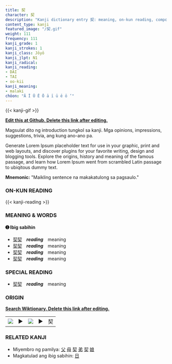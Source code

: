 ```yaml
---
title: 契
character: 契
description: "Kanji dictionary entry 契: meaning, on-kun reading, compounds, origin, related kanji"
content_type: kanji
featured_image: "/契.gif"
weight: 111
frequency: 111
kanji_grade: 1
kanji_strokes: 1
kanji_class: Jōyō
kanji_jlpt: N1
kanji_radical: 
kanji_reading: 
- DAI
- TAI
- oo-kii
kanji_meaning:
- malaki
chōon: "Ā Ī Ū Ē Ō ā ī ū ē ō ’"
---
```

[//]: # (Don't edit the line below. Kanji animated GIF code is automatically generated.)
{{< kanji-gif >}}

[//]: # (Edit below this line.)

**[Edit this at Github. Delete this link after editing.](https://github.com/tim0g/tim/tree/main/content/kanji/契/index.md)**

Magsulat dito ng introduction tungkol sa kanji. Mga opinions, impressions, suggestions, trivia, ang kung ano-ano pa.

Generate Lorem Ipsum placeholder text for use in your graphic, print and web layouts, and discover plugins for your favorite writing, design and blogging tools. Explore the origins, history and meaning of the famous passage, and learn how Lorem Ipsum went from scrambled Latin passage to ubiqitous dummy text.
 
**Mnemonic:** "Maikling sentence na makakatulong sa pagsaulo."

### ON-KUN READING

[//]: # (Don't edit the line below. ON-KUN READING code is automatically generated.)
{{< kanji-reading >}}

### MEANING & WORDS

#### ➊ **Ibig sabihin**
  - [契](../契)[契](../契)　***reading***　meaning
  - [契](../契)[契](../契)　***reading***　meaning
  - [契](../契)[契](../契)　***reading***　meaning
  - [契](../契)[契](../契)　***reading***　meaning

### SPECIAL READING
  - [契](../契)[契](../契)　***reading***　meaning

### ORIGIN

**[Search Wiktionary. Delete this link after editing.](https://wiktionary.org/wiki/契)**
<table class="kanji-table"><tr><td>
<img src="60px-契-bronze.svg.png">
</td><td>▶</td><td>
<img src="60px-契-oracle.svg.png">
</td><td>▶</td>
<td class="kanji-origin">契</td>
</tr></table>

### RELATED KANJI
- Miyembro ng pamilya: [父](../父) [母](../母) [契](../契) [弟](../弟) [契](../契) [娘](../娘)
- Magkatulad ang ibig sabihin: [日](../日)

